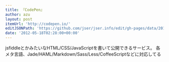 ```yaml
---
title: 『CodePen』
author: azu
layout: post
itemUrl: 'http://codepen.io/'
editJSONPath: 'https://github.com/jser/jser.info/edit/gh-pages/data/2012/05/index.json'
date: '2012-05-18T02:28:00+00:00'
---
```

jsfiddleとかみたいなHTML/CSS/JavaScriptを書いて公開できるサービス。
各メタ言語、Jade/HAML/Markdown/Sass/Less/CoffeeScriptなどに対応してる
